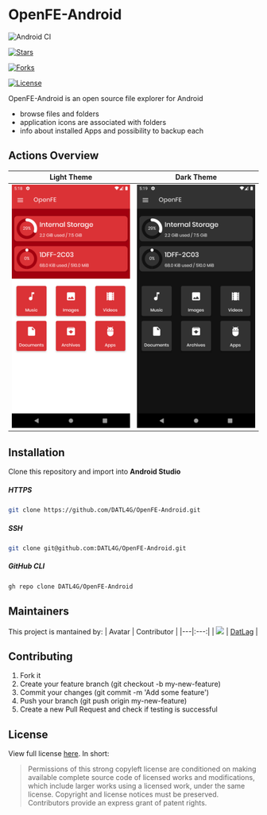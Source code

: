 # OpenFE-Android

![Android CI](https://github.com/DATL4G/OpenFE-Android/workflows/Android%20CI/badge.svg)

[![Stars](https://img.shields.io/github/stars/DATL4G/OpenFE-Android.svg)](https://github.com/DATL4G/OpenFE-Android)

[![Forks](https://img.shields.io/github/forks/DATL4G/OpenFE-Android.svg)](https://github.com/DATL4G/OpenFE-Android)

[![License](https://img.shields.io/github/license/DATL4G/OpenFE-Android.svg)](https://github.com/DATL4G/OpenFE-Android)

OpenFE-Android is an open source file explorer for Android
* browse files and folders
* application icons are associated with folders
* info about installed Apps and possibility to backup each

## Actions Overview
Light Theme		|Dark Theme		
:---------------------:|:---------------------:
![](preview/OpenFE-Light.png)|  ![](preview/OpenFE-Dark.png)

## Installation
Clone this repository and import into **Android Studio**
##### HTTPS
```bash
git clone https://github.com/DATL4G/OpenFE-Android.git
```
##### SSH
```bash
git clone git@github.com:DATL4G/OpenFE-Android.git
```
##### GitHub CLI
```bash
gh repo clone DATL4G/OpenFE-Android
```

## Maintainers
This project is mantained by:
| Avatar | Contributor |
|---|:---:|
| [![](https://avatars3.githubusercontent.com/u/46448715?s=50&v=4)](http://github.com/DatL4g) | [DatLag](http://github.com/DatL4g) |

## Contributing

1. Fork it
2. Create your feature branch (git checkout -b my-new-feature)
3. Commit your changes (git commit -m 'Add some feature')
5. Push your branch (git push origin my-new-feature)
6. Create a new Pull Request and check if testing is successful

## License

View full license [here](LICENSE). In short:

> Permissions of this strong copyleft license are conditioned on making available complete source code of licensed works and modifications, which include larger works using a licensed work, under the same license.
>Copyright and license notices must be preserved. Contributors provide an express grant of patent rights.
